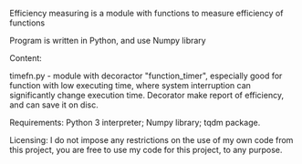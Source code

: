 Efficiency measuring is a module with functions to measure efficiency of functions

Program is written in Python, and use Numpy library


Content:

timefn.py - module with decoractor "function_timer", especially good for function with low executing time, where system
interruption can significantly change execution time. Decorator make report of efficiency, and can save it on disc. 


Requirements:
Python 3 interpreter;
Numpy library;
tqdm package.

Licensing:
I do not impose any restrictions on the use of my own code from this project,
you are free to use my code for this project, to any purpose.
